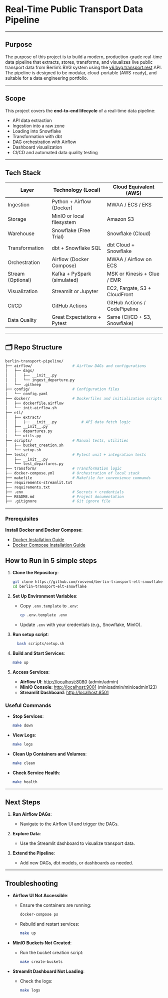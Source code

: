 # Real-Time Public Transport Data Pipeline

---

## Purpose

The purpose of this project is to build a modern, production-grade real-time data pipeline that extracts, stores, transforms, and visualizes live public transport data from Berlin’s BVG system using the [v6.bvg.transport.rest](https://v6.bvg.transport.rest) API. The pipeline is designed to be modular, cloud-portable (AWS-ready), and suitable for a data engineering portfolio.

---

## Scope

This project covers the **end-to-end lifecycle** of a real-time data pipeline:
- API data extraction
- Ingestion into a raw zone
- Loading into Snowflake
- Transformation with dbt
- DAG orchestration with Airflow
- Dashboard visualization
- CI/CD and automated data quality testing

---

## Tech Stack

| Layer             | Technology (Local)              | Cloud Equivalent (AWS)             |
|------------------|----------------------------------|------------------------------------|
| Ingestion         | Python + Airflow (Docker)        | MWAA / ECS / EKS                   |
| Storage           | MinIO or local filesystem        | Amazon S3                          |
| Warehouse         | Snowflake (Free Trial)           | Snowflake (Cloud)                  |
| Transformation    | dbt + Snowflake SQL              | dbt Cloud + Snowflake              |
| Orchestration     | Airflow (Docker Compose)         | MWAA / Airflow on ECS              |
| Stream (Optional) | Kafka + PySpark (simulated)      | MSK or Kinesis + Glue / EMR        |
| Visualization     | Streamlit or Jupyter             | EC2, Fargate, S3 + CloudFront      |
| CI/CD             | GitHub Actions                   | GitHub Actions / CodePipeline      |
| Data Quality      | Great Expectations + Pytest      | Same (CI/CD + S3, Snowflake)       |

---

## 🗂️ Repo Structure

```bash
berlin-transport-pipeline/
├── airflow/                  # Airflow DAGs and configurations
│   ├── dags/
│   │   ├── __init__.py
│   │   └── ingest_departure.py
│   └── .gitkeep
├── config/                   # Configuration files
│   └── config.yaml
├── docker/                   # Dockerfiles and initialization scripts
│   ├── dockerfile.airflow
│   └── init-airflow.sh
├── etl/
│   ├── extract/
│   │   ├── __init__.py           # API data fetch logic
│   ├── __init__.py
│   ├── departures.py
│   └── utils.py
├── scripts/                  # Manual tests, utilities
│   ├── bucket_creation.sh
│   └── setup.sh
├── tests/                    # Pytest unit + integration tests
│   ├── __init__.py
│   └── test_departures.py
├── transform/                # Transformation logic
├── docker-compose.yml        # Orchestration of local stack
├── makefile                  # Makefile for convenience commands
├── requirements-streamlit.txt
├── requirements.txt
├── .env                      # Secrets + credentials
├── README.md                 # Project documentation
├── .gitignore                # Git ignore file
```

---

### Prerequisites

**Install Docker and Docker Compose**:
- [Docker Installation Guide](https://docs.docker.com/get-docker/)
- [Docker Compose Installation Guide](https://docs.docker.com/compose/install/)

## How to Run in 5 simple steps

1. **Clone the Repository**:
   ```bash
   git clone https://github.com/rosvend/berlin-transport-elt-snowflake.git
   cd berlin-transport-elt-snowflake
   ```

2. **Set Up Environment Variables**:
   - Copy `.env.template` to `.env`:
     ```bash
     cp .env.template .env
     ```
   - Update `.env` with your credentials (e.g., Snowflake, MinIO).

3. **Run setup script**:
   ```bash
     bash scripts/setup.sh
   ```

4. **Build and Start Services**:
   ```bash
   make up
   ```

5. **Access Services**:
   - **Airflow UI**: [http://localhost:8080](http://localhost:8080) (admin/admin)
   - **MinIO Console**: [http://localhost:9001](http://localhost:9001) (minioadmin/minioadmin123)
   - **Streamlit Dashboard**: [http://localhost:8501](http://localhost:8501)

### Useful Commands

- **Stop Services**:
  ```bash
  make down
  ```

- **View Logs**:
  ```bash
  make logs
  ```

- **Clean Up Containers and Volumes**:
  ```bash
  make clean
  ```

- **Check Service Health**:
  ```bash
  make health
  ```

---

## Next Steps

1. **Run Airflow DAGs**:
   - Navigate to the Airflow UI and trigger the DAGs.

2. **Explore Data**:
   - Use the Streamlit dashboard to visualize transport data.

3. **Extend the Pipeline**:
   - Add new DAGs, dbt models, or dashboards as needed.

---

## Troubleshooting

- **Airflow UI Not Accessible**:
  - Ensure the containers are running:
    ```bash
    docker-compose ps
    ```
  - Rebuild and restart services:
    ```bash
    make up
    ```

- **MinIO Buckets Not Created**:
  - Run the bucket creation script:
    ```bash
    make create-buckets
    ```

- **Streamlit Dashboard Not Loading**:
  - Check the logs:
    ```bash
    make logs
    ```
